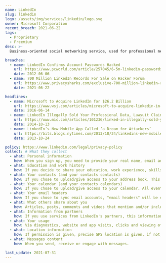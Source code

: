 ```yaml
---
name: LinkedIn
slug: linkedin
logo: /assets/img/services/linkedin/logo.svg
owner: Microsoft Corporation
recent_breach: 2021-06-22
tags:
  - Proprietary
  - Freemium
desc: >-
  Business-oriented social networking service, used for professional networking

breaches:
  - name: LinkedIn Confirms Account Passwords Hacked
    url: https://www.pcworld.com/article/257045/6-5m-linkedin-passwords-posted-online-after-apparent-hack.html
    date: 2012-06-06
  - name: 700 Million LinkedIn Records For Sale on Hacker Forum
    url: https://www.privacysharks.com/exclusive-700-million-linkedin-records-for-sale-on-hacker-forum-june-22nd-2021/
    date: 2021-06-22

headlines:
  - name: Microsoft to Acquire LinkedIn for $26.2 Billion
    url: https://www.wsj.com/articles/microsoft-to-acquire-linkedin-in-deal-valued-at-26-2-billion-1465821523
    date: 2016-06-14
  - name: LinkedIn Illegally Sold Your Professional Data, Lawsuit Claims
    url: https://www.mic.com/articles/101236/linked-in-illegally-sold-your-professional-data-lawsuit-claims
    date: 2014-10-13
  - name: LinkedIn’s New Mobile App Called ‘a Dream for Attackers’
    url: https://bits.blogs.nytimes.com/2013/10/24/linkedins-new-mobile-app-called-a-dream-for-attackers/
    date: 2013-10-24

policy: https://www.linkedin.com/legal/privacy-policy
collect: # What they collect
  - what: Personal information
    how: When you sign up, you need to provide your real name, email address and/or phone number.
  - what: Education and work history
    how: If you decide to share your education, work experience, skills, photo, city and/or area and endorsements, this is all collected.
  - what: Your contacts (and your contacts contacts)
    how: If you chose to upload/give access to your address book. This goes both ways, if one of your contacts chooses to do the same.
  - what: Your calendar (and your contacts calendars)
    how: If you chose to upload/give access to your calendar. All events, times, places, attendees and contacts is collected.
  - what: Your email headers
    how: If you chose to sync email accounts, "email headers" will be collected to look for other members.
  - what: What others share about you
    how: Articles, posts, comments and videos that mention and/or include you. Also public available information is collected, such as professional-related news and accomplishments.
  - what: Information from partners
    how: If you use services from LinkedIn's partners, this information is shared back and collected. This may include, but not be limited to cookies, device ID, browsers etc.
  - what: Your usage
    how: Via diagnostics, website and app visits, clicks and viewing of content, interactions with ads (on or off LinkedIn), search history, app versions, posts and sharing of others' posts.
  - what: Location information
    how: If permission is given, precise GPS location is given, if not, IP address location is collected.
  - what: Messages content
    how: When you send, receive or engage with messages.

last_update: 2021-07-31
---
```


